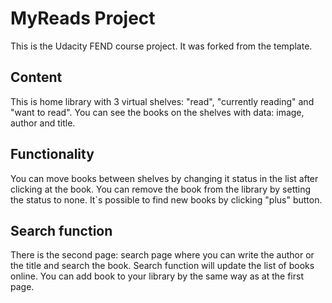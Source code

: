 # MyReads Project

This is the Udacity FEND course project. It was forked from the template.

## Content
This is home library with 3 virtual shelves: "read", "currently reading" and "want to read".
You can see the books on the shelves with data: image, author and title.

## Functionality
You can move books between shelves by changing it status in the list after clicking at the book.
You can remove the book from the library by setting the status to none.
It`s possible to find new books by clicking "plus" button.

## Search function
There is the second page: search page where you can write the author or the title and search the book.
Search function will update the list of books online.
You can add book to your library by the same way as at the first page.
